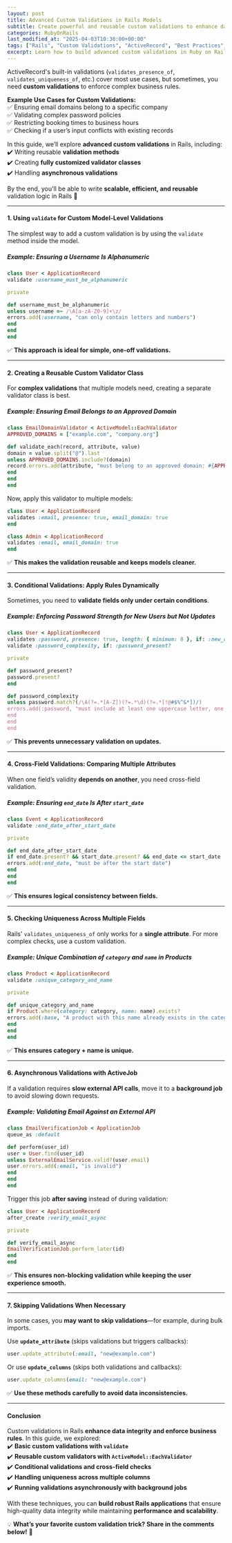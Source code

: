 ```yaml
---
layout: post
title: Advanced Custom Validations in Rails Models
subtitle: Create powerful and reusable custom validations to enhance data integrity in your Rails applications.
categories: RubyOnRails
last_modified_at: "2025-04-03T10:30:00+00:00"
tags: ["Rails", "Custom Validations", "ActiveRecord", "Best Practices", "Data Integrity"]
excerpt: Learn how to build advanced custom validations in Ruby on Rails models to enforce complex business rules and ensure data integrity.
---
```

ActiveRecord's built-in validations (`validates_presence_of`, `validates_uniqueness_of`, etc.) cover most use cases, but sometimes, you need **custom validations** to enforce complex business rules.

**Example Use Cases for Custom Validations:**  
✅ Ensuring email domains belong to a specific company  
✅ Validating complex password policies  
✅ Restricting booking times to business hours  
✅ Checking if a user’s input conflicts with existing records

In this guide, we’ll explore **advanced custom validations** in Rails, including:  
✔️ Writing reusable **validation methods**  
✔️ Creating **fully customized validator classes**  
✔️ Handling **asynchronous validations**

By the end, you'll be able to write **scalable, efficient, and reusable** validation logic in Rails 🚀

---

#### **1. Using `validate` for Custom Model-Level Validations**
The simplest way to add a custom validation is by using the `validate` method inside the model.

##### **Example: Ensuring a Username Is Alphanumeric**
```ruby
class User < ApplicationRecord
validate :username_must_be_alphanumeric

private

def username_must_be_alphanumeric
unless username =~ /\A[a-zA-Z0-9]+\z/
errors.add(:username, "can only contain letters and numbers")
end
end
end
```  
✅ **This approach is ideal for simple, one-off validations.**

---

#### **2. Creating a Reusable Custom Validator Class**
For **complex validations** that multiple models need, creating a separate validator class is best.

##### **Example: Ensuring Email Belongs to an Approved Domain**
```ruby
class EmailDomainValidator < ActiveModel::EachValidator
APPROVED_DOMAINS = ["example.com", "company.org"]

def validate_each(record, attribute, value)
domain = value.split("@").last
unless APPROVED_DOMAINS.include?(domain)
record.errors.add(attribute, "must belong to an approved domain: #{APPROVED_DOMAINS.join(', ')}")
end
end
end
```

Now, apply this validator to multiple models:

```ruby
class User < ApplicationRecord
validates :email, presence: true, email_domain: true
end

class Admin < ApplicationRecord
validates :email, email_domain: true
end
```  
✅ **This makes the validation reusable and keeps models cleaner.**

---

#### **3. Conditional Validations: Apply Rules Dynamically**
Sometimes, you need to **validate fields only under certain conditions**.

##### **Example: Enforcing Password Strength for New Users but Not Updates**
```ruby
class User < ApplicationRecord
validates :password, presence: true, length: { minimum: 8 }, if: :new_record?
validate :password_complexity, if: :password_present?

private

def password_present?
password.present?
end

def password_complexity
unless password.match?(/\A(?=.*[A-Z])(?=.*\d)(?=.*[!@#$%^&*])/)
errors.add(:password, "must include at least one uppercase letter, one digit, and one special character")
end
end
end
```  
✅ **This prevents unnecessary validation on updates.**

---

#### **4. Cross-Field Validations: Comparing Multiple Attributes**
When one field’s validity **depends on another**, you need cross-field validation.

##### **Example: Ensuring `end_date` Is After `start_date`**
```ruby
class Event < ApplicationRecord
validate :end_date_after_start_date

private

def end_date_after_start_date
if end_date.present? && start_date.present? && end_date <= start_date
errors.add(:end_date, "must be after the start date")
end
end
end
```  
✅ **This ensures logical consistency between fields.**

---

#### **5. Checking Uniqueness Across Multiple Fields**
Rails' `validates_uniqueness_of` only works for a **single attribute**. For more complex checks, use a custom validation.

##### **Example: Unique Combination of `category` and `name` in Products**
```ruby
class Product < ApplicationRecord
validate :unique_category_and_name

private

def unique_category_and_name
if Product.where(category: category, name: name).exists?
errors.add(:base, "A product with this name already exists in the category")
end
end
end
```  
✅ **This ensures category + name is unique.**

---

#### **6. Asynchronous Validations with ActiveJob**
If a validation requires **slow external API calls**, move it to a **background job** to avoid slowing down requests.

##### **Example: Validating Email Against an External API**
```ruby
class EmailVerificationJob < ApplicationJob
queue_as :default

def perform(user_id)
user = User.find(user_id)
unless ExternalEmailService.valid?(user.email)
user.errors.add(:email, "is invalid")
end
end
end
```

Trigger this job **after saving** instead of during validation:  
```ruby
class User < ApplicationRecord
after_create :verify_email_async

private

def verify_email_async
EmailVerificationJob.perform_later(id)
end
end
```  
✅ **This ensures non-blocking validation while keeping the user experience smooth.**

---

#### **7. Skipping Validations When Necessary**
In some cases, you **may want to skip validations**—for example, during bulk imports.

Use **`update_attribute`** (skips validations but triggers callbacks):  
```ruby
user.update_attribute(:email, "new@example.com")
```

Or use **`update_columns`** (skips both validations and callbacks):  
```ruby
user.update_columns(email: "new@example.com")
```

✅ **Use these methods carefully to avoid data inconsistencies.**

---

#### **Conclusion**
Custom validations in Rails **enhance data integrity and enforce business rules**. In this guide, we explored:  
✔️ **Basic custom validations with `validate`**  
✔️ **Reusable custom validators with `ActiveModel::EachValidator`**  
✔️ **Conditional validations and cross-field checks**  
✔️ **Handling uniqueness across multiple columns**  
✔️ **Running validations asynchronously with background jobs**

With these techniques, you can **build robust Rails applications** that ensure high-quality data integrity while maintaining **performance and scalability**.

💡 **What’s your favorite custom validation trick? Share in the comments below!** 🚀  
